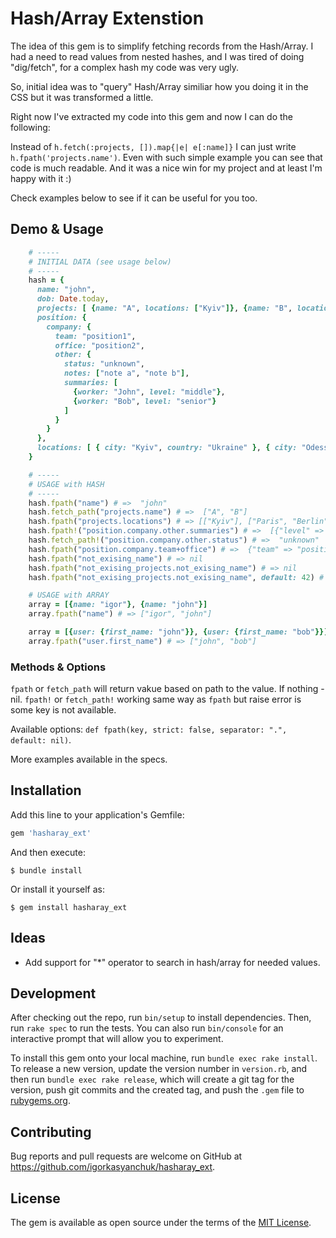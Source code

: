# Hash/Array Extenstion

The idea of this gem is to simplify fetching records from the Hash/Array.
I had a need to read values from nested hashes, and I was tired of doing "dig/fetch", for a complex hash my code was very ugly.

So, initial idea was to "query" Hash/Array similiar how you doing it in the CSS but it was transformed a little.

Right now I've extracted my code into this gem and now I can do the following:

Instead of `h.fetch(:projects, []).map{|e| e[:name]}` I can just write `h.fpath('projects.name')`. Even with such simple example you can see that code is much readable.
And it was a nice win for my project and at least I'm happy with it :)

Check examples below to see if it can be useful for you too.

## Demo & Usage

```ruby
    # -----
    # INITIAL DATA (see usage below)
    # -----
    hash = {
      name: "john",
      dob: Date.today,
      projects: [ {name: "A", locations: ["Kyiv"]}, {name: "B", locations: ["Paris", "Berlin"]} ],
      position: {
        company: {
          team: "position1",
          office: "position2",
          other: {
            status: "unknown",
            notes: ["note a", "note b"],
            summaries: [
              {worker: "John", level: "middle"},
              {worker: "Bob", level: "senior"}
            ]
          }
        }
      },
      locations: [ { city: "Kyiv", country: "Ukraine" }, { city: "Odessa", country: "Ukraine"}]
    }

    # -----
    # USAGE with HASH
    # -----
    hash.fpath("name") # =>  "john"
    hash.fetch_path("projects.name") # =>  ["A", "B"]
    hash.fpath("projects.locations") # => [["Kyiv"], ["Paris", "Berlin"]]
    hash.fpath!("position.company.other.summaries") # =>  [{"level" => "middle", "worker" => "John"}, {"level" => "senior", "worker" => "Bob"}]
    hash.fetch_path!("position.company.other.status") # =>  "unknown"
    hash.fpath("position.company.team+office") # =>  {"team" => "position1", "office" => "position2"}
    hash.fpath("not_exising_name") # => nil
    hash.fpath("not_exising_projects.not_exising_name") # => nil
    hash.fpath("not_exising_projects.not_exising_name", default: 42) # => 42

    # USAGE with ARRAY
    array = [{name: "igor"}, {name: "john"}]
    array.fpath("name") # => ["igor", "john"]

    array = [{user: {first_name: "john"}}, {user: {first_name: "bob"}}]
    array.fpath("user.first_name") # => ["john", "bob"]
```

### Methods & Options

`fpath` or `fetch_path` will return vakue based on path to the value. If nothing - nil.
`fpath!` or `fetch_path!` working same way as `fpath` but raise error is some key is not available.

Available options: `def fpath(key, strict: false, separator: ".", default: nil)`.

More examples available in the specs.

## Installation

Add this line to your application's Gemfile:

```ruby
gem 'hasharay_ext'
```

And then execute:

    $ bundle install

Or install it yourself as:

    $ gem install hasharay_ext

## Ideas

- Add support for "*" operator to search in hash/array for needed values.

## Development

After checking out the repo, run `bin/setup` to install dependencies. Then, run `rake spec` to run the tests. You can also run `bin/console` for an interactive prompt that will allow you to experiment.

To install this gem onto your local machine, run `bundle exec rake install`. To release a new version, update the version number in `version.rb`, and then run `bundle exec rake release`, which will create a git tag for the version, push git commits and the created tag, and push the `.gem` file to [rubygems.org](https://rubygems.org).

## Contributing

Bug reports and pull requests are welcome on GitHub at https://github.com/igorkasyanchuk/hasharay_ext.

## License

The gem is available as open source under the terms of the [MIT License](https://opensource.org/licenses/MIT).
